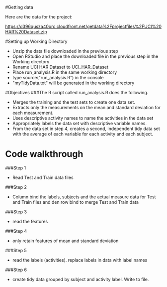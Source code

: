 #Getting data

Here are the data for the project: 

https://d396qusza40orc.cloudfront.net/getdata%2Fprojectfiles%2FUCI%20HAR%20Dataset.zip

#Setting up Working Directory

- Unzip the data file downloaded in the previous step
- Open RStudio and place the downloaded file in the previous step in the Working directory
- Rename UCI HAR Dataset to UCI_HAR_Dataset
- Place run_analysis.R in the same working directory
- type source("run_analysis.R") in the console
- "myTidyData.txt" will be generated in the working directory


#Objectives
###The R script called run_analysis.R  does the following. 
- Merges the training and the test sets to create one data set.
- Extracts only the measurements on the mean and standard deviation for each measurement. 
- Uses descriptive activity names to name the activities in the data set
- Appropriately labels the data set with descriptive variable names. 
- From the data set in step 4, creates a second, independent tidy data set with the average of each variable for each activity and each subject.


# Code walkthrough
###Step 1
- Read Test and Train data files

###Step 2
- Column bind the labels, subjects and the actual measure data for Test and 
Train files and den row bind to merge Test and Train data

###Step 3
- read the features
 

###Step 4
- only retain features of mean and standard deviation


###Step 5
- read the labels (activities). replace labels in data with label names

###Step 6
- create tidy data grouped by subject and activity label. Write to file.